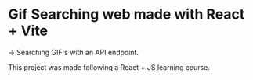 # Gif Searching web made with React + Vite

-> Searching GIF's with an API endpoint.

This project was made following a React + JS learning course.
